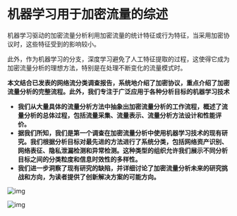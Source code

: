 

# 机器学习用于加密流量的综述



机器学习驱动的加密流量分析利用加密流量的统计特征或行为特征，当采用加密协议时，这些特征受到的影响较小。

此外，作为机器学习的分支，深度学习避免了人工特征提取的过程，这使得它成为加密流量分析的理想方法，特别是在处理不断变化的流量模式时。

**本文结合已发表的网络流分类调查报告，系统地介绍了加密协议，重点介绍了加密流量分析的完整流程。此外，我们专注于广泛应用于各种分析目标的机器学习技术**



- **我们从大量具体的流量分析方法中抽象出加密流量分析的工作流程，概述了流量分析的总体过程，包括流量采集、流量表示、流量分析方法设计和性能评价。**
- **据我们所知，我们是第一个调查在加密流量分析中使用机器学习技术的现有研究。我们根据分析目标对最先进的方法进行了系统分类，包括网络资产识别、网络表征、隐私泄漏检测和异常检测。这种类型的组织允许我们展示不同分析目标之间的分类粒度和信息时效性的多样性。**
- **我们进一步洞察了现有研究的缺陷，并详细讨论了加密流量分析未来的研究挑战和方向，为读者提供了创新解决方案的可能方向。**





![img](https://cdn.xljsci.com/literature/160523961/page4/ff1qnk.png)



![img](https://cdn.xljsci.com/literature/160523961/page4/1au37f.png)